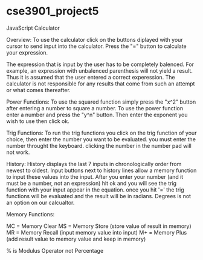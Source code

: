 cse3901_project5
================

JavaScript Calculator

Overview: 
To use the calculator click on the buttons diplayed with your cursor to send
input into the calculator. Press the "=" button to calculate your expression.

The expression that is input by the user has to be completely balenced. For 
example, an expression with unbalenced parenthesis will not yield a result. 
Thus it is assumed that the user entered a correct experession. The calculator
is not responsible for any results that come from such an attempt or what 
comes thereafter.


Power Functions:
To use the squared function simply press the "x^2" button after entering a number
to square a number. To use the power function enter a number and press the "y^n"
button. Then enter the exponent you wish to use then click ok.


Trig Functions:
To run the trig functions you click on the trig function of your choice, 
then enter the number you want to be evaluated. you must enter the number
throught the keyboard. clicking the number in the number pad will not work. 
 

History:
History displays the last 7 inputs in chronologically order from newest to oldest. 
Input buttons next to history lines allow a memory function to input these values into the input.
After you enter your number (and it must be a number, not an expression) 
hit ok and you will see the trig function with your input appear in the equation. 
once you hit '=' the trig functions will be evaluated and the result 
will be in radians. Degrees is not an option on our calcualtor. 

Memory Functions:

MC = Memory Clear
MS = Memory Store (store value of result in memory)
MR = Memory Recall (input memory value into input)
M+ = Memory Plus (add result value to memory value and keep in memory)

% is Modulus Operator not Percentage
